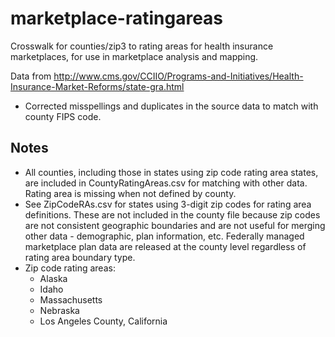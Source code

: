 # marketplace-ratingareas
Crosswalk for counties/zip3 to rating areas for health insurance marketplaces, for use in marketplace analysis and mapping.

Data from http://www.cms.gov/CCIIO/Programs-and-Initiatives/Health-Insurance-Market-Reforms/state-gra.html
* Corrected misspellings and duplicates in the source data to match with county FIPS code. 

## Notes
* All counties, including those in states using zip code rating area states, are included in CountyRatingAreas.csv for matching with other data. Rating area is missing when not defined by county.
* See ZipCodeRAs.csv for states using 3-digit zip codes for rating area definitions. These are not included in the county file because zip codes are not consistent geographic boundaries and are not useful for merging other data - demographic, plan information, etc. Federally managed marketplace plan data are released at the county level regardless of rating area boundary type.
* Zip code rating areas:
  * Alaska
  * Idaho
  * Massachusetts
  * Nebraska
  * Los Angeles County, California

